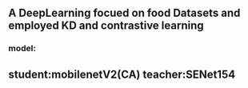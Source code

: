 ## A DeepLearning focued on food Datasets and employed KD and contrastive learning
### model: 
## student:mobilenetV2(CA) teacher:SENet154
